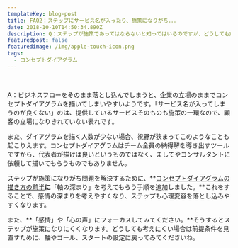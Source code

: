 ```yaml
---
templateKey: blog-post
title: FAQ2：ステップにサービス名が入ったり、施策になりがち．．．
date: 2018-10-10T14:50:34.890Z
description: Q：ステップが施策であってはならないと知ってはいるのですが、どうしても施策が入ってしまいます。それに、サービス名が入ってしまうのは良くないことだと聞きました。
featuredpost: false
featuredimage: /img/apple-touch-icon.png
tags:
  - コンセプトダイアグラム
---
```

<br>

A：ビジネスフローをそのまま落とし込んでしまうと、企業の立場のままでコンセプトダイアグラムを描いてしまいやすいようです。「サービス名が入ってしまうのが良くない」のは、提供しているサービスそのものも施策の一環なので、顧客の立場になりきれていない表れです。

また、ダイアグラムを描く人数が少ない場合、視野が狭まってこのようなことも起こりえます。コンセプトダイアグラムはチーム全員の納得解を導き出すツールですから、代表者が描けば良いというものではなく、ましてやコンサルタントに依頼して描いてもらうものでもありません。

ステップが施策になりがち問題を解決するために、**[コンセプトダイアグラムの描き方の前半](https://netlify.concept-diagram.com/)**に**「軸の深まり」を考えてもらう手順を追加しました。**これをすることで、感情の深まりを考えやすくなり、ステップも心理変容を落とし込みやすくなります。

また、**「感情」や「心の声」にフォーカスしてみてください。**そうするとステップが施策になりにくくなります。どうしても考えにくい場合は前提条件を見直すために、軸やゴール、スタートの設定に戻ってみてくださいね。